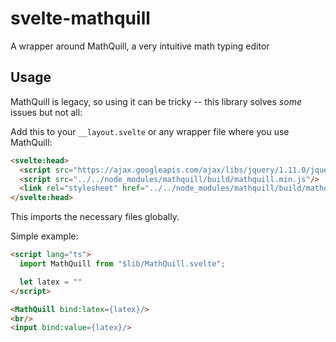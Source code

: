 # svelte-mathquill

A wrapper around MathQuill, a very intuitive math typing editor

## Usage

MathQuill is legacy, so using it can be tricky -- this library solves *some* issues but not all:

Add this to your `__layout.svelte` or any wrapper file where you use MathQuill:

```html
<svelte:head>
  <script src="https://ajax.googleapis.com/ajax/libs/jquery/1.11.0/jquery.min.js"></script>
  <script src="../../node_modules/mathquill/build/mathquill.min.js"/>
  <link rel="stylesheet" href="../../node_modules/mathquill/build/mathquill.css"/>
</svelte:head>
```

This imports the necessary files globally.

Simple example:

```html
<script lang="ts">
  import MathQuill from "$lib/MathQuill.svelte";

  let latex = ""
</script>

<MathQuill bind:latex={latex}/>
<br/>
<input bind:value={latex}/>
```

```